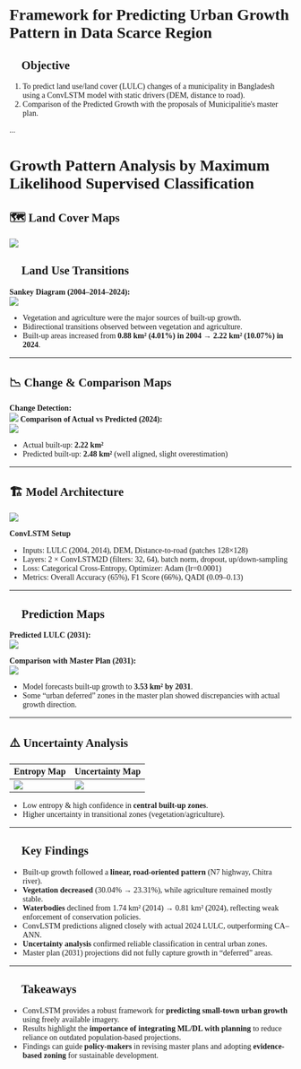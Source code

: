 <div style="font-family:'Times New Roman', Times, serif;">

# Framework for Predicting Urban Growth Pattern in Data Scarce Region

## 🔑 Objective
1. To predict land use/land cover (LULC) changes of a municipality in Bangladesh using a ConvLSTM model with static drivers (DEM, distance to road).
2. Comparison of the Predicted Growth with the proposals of Municipalitie's master plan.

...

</div>
<div style="font-family: Georgia, 'Times New Roman', Times, serif;">

# Growth Pattern Analysis by Maximum Likelihood Supervised Classification

## 🗺️ Land Cover Maps
![](../Figure_7.jpg)

## 🔄 Land Use Transitions
**Sankey Diagram (2004–2014–2024):**  
![](../sankey_transition.jpg)

- Vegetation and agriculture were the major sources of built-up growth.  
- Bidirectional transitions observed between vegetation and agriculture.  
- Built-up areas increased from **0.88 km² (4.01%) in 2004 → 2.22 km² (10.07%) in 2024**.  

---

## 📉 Change & Comparison Maps
**Change Detection:**  
![](../change_maps.jpg)
**Comparison of Actual vs Predicted (2024):**  
![](../comparison_map.jpg)
- Actual built-up: **2.22 km²**  
- Predicted built-up: **2.48 km²** (well aligned, slight overestimation)  

---


## 🏗️ Model Architecture
![](../model_architecture.jpg)

**ConvLSTM Setup**
- Inputs: LULC (2004, 2014), DEM, Distance-to-road (patches 128×128)  
- Layers: 2 × ConvLSTM2D (filters: 32, 64), batch norm, dropout, up/down-sampling  
- Loss: Categorical Cross-Entropy, Optimizer: Adam (lr=0.0001)  
- Metrics: Overall Accuracy (65%), F1 Score (66%), QADI (0.09–0.13)  

---
## 🔮 Prediction Maps
**Predicted LULC (2031):**  
![](../prediction_2031.jpg)

**Comparison with Master Plan (2031):**  
![](../comparison_masterplan.jpg)

- Model forecasts built-up growth to **3.53 km² by 2031**.  
- Some “urban deferred” zones in the master plan showed discrepancies with actual growth direction.  

---

## ⚠️ Uncertainty Analysis
| Entropy Map | Uncertainty Map |
|-------------|-----------------|
| ![](../uncertainty_entropy.jpg) | ![](../uncertainty_simple.jpg) |

- Low entropy & high confidence in **central built-up zones**.  
- Higher uncertainty in transitional zones (vegetation/agriculture).  

---


## 📌 Key Findings
- Built-up growth followed a **linear, road-oriented pattern** (N7 highway, Chitra river).  
- **Vegetation decreased** (30.04% → 23.31%), while agriculture remained mostly stable.  
- **Waterbodies** declined from 1.74 km² (2014) → 0.81 km² (2024), reflecting weak enforcement of conservation policies.  
- ConvLSTM predictions aligned closely with actual 2024 LULC, outperforming CA–ANN.  
- **Uncertainty analysis** confirmed reliable classification in central urban zones.  
- Master plan (2031) projections did not fully capture growth in “deferred” areas.  

---

## 📖 Takeaways
- ConvLSTM provides a robust framework for **predicting small-town urban growth** using freely available imagery.  
- Results highlight the **importance of integrating ML/DL with planning** to reduce reliance on outdated population-based projections.  
- Findings can guide **policy-makers** in revising master plans and adopting **evidence-based zoning** for sustainable development.  

</div>
